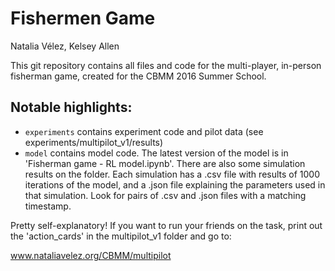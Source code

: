 # Fishermen Game
Natalia Vélez, Kelsey Allen

This git repository contains all files and code for the multi-player, in-person fisherman game, created for the CBMM 2016 Summer School.

## Notable highlights:

* `experiments` contains experiment code and pilot data (see experiments/multipilot_v1/results)
* `model` contains model code. The latest version of the model is in 'Fisherman game - RL model.ipynb'. There are also some simulation results on the folder. Each simulation has a .csv file with results of 1000 iterations of the model, and a .json file explaining the parameters used in that simulation. Look for pairs of .csv and .json files with a matching timestamp.

Pretty self-explanatory! If you want to run your friends on the task, print out the 'action_cards' in the multipilot_v1 folder and go to:

www.nataliavelez.org/CBMM/multipilot